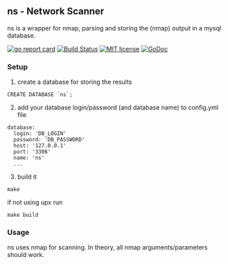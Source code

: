 ## ns - Network Scanner
ns is a wrapper for nmap, parsing and storing the (nmap) output in a mysql database.

[![go report card](https://goreportcard.com/badge/github.com/xellio/ns "go report card")](https://goreportcard.com/report/github.com/xellio/ns)
[![Build Status](https://travis-ci.org/xellio/ns.svg?branch=master)](https://travis-ci.org/xellio/ns)
[![MIT license](http://img.shields.io/badge/license-MIT-brightgreen.svg)](http://opensource.org/licenses/MIT)
[![GoDoc](https://godoc.org/github.com/xellio/ns?status.svg)](https://godoc.org/github.com/xellio/ns)

### Setup
1. create a database for storing the results
```
CREATE DATABASE `ns`;
```
2. add your database login/password (and database name) to config.yml file
```
database:
  login: 'DB_LOGIN'
  password: 'DB_PASSWORD'
  host: '127.0.0.1'
  port: '3306'
  name: 'ns'
  ...
```
3. build it
```
make
```
if not using upx run
```
make build
```

### Usage
ns uses nmap for scanning. In theory, all nmap arguments/parameters should work.